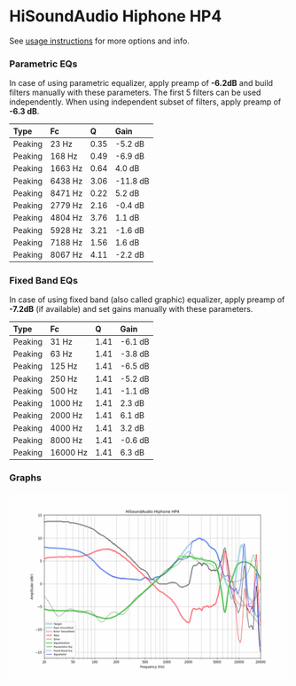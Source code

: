 # HiSoundAudio Hiphone HP4
See [usage instructions](https://github.com/jaakkopasanen/AutoEq#usage) for more options and info.

### Parametric EQs
In case of using parametric equalizer, apply preamp of **-6.2dB** and build filters manually
with these parameters. The first 5 filters can be used independently.
When using independent subset of filters, apply preamp of **-6.3 dB**.

| Type    | Fc      |    Q | Gain     |
|:--------|:--------|:-----|:---------|
| Peaking | 23 Hz   | 0.35 | -5.2 dB  |
| Peaking | 168 Hz  | 0.49 | -6.9 dB  |
| Peaking | 1663 Hz | 0.64 | 4.0 dB   |
| Peaking | 6438 Hz | 3.06 | -11.8 dB |
| Peaking | 8471 Hz | 0.22 | 5.2 dB   |
| Peaking | 2779 Hz | 2.16 | -0.4 dB  |
| Peaking | 4804 Hz | 3.76 | 1.1 dB   |
| Peaking | 5928 Hz | 3.21 | -1.6 dB  |
| Peaking | 7188 Hz | 1.56 | 1.6 dB   |
| Peaking | 8067 Hz | 4.11 | -2.2 dB  |

### Fixed Band EQs
In case of using fixed band (also called graphic) equalizer, apply preamp of **-7.2dB**
(if available) and set gains manually with these parameters.

| Type    | Fc       |    Q | Gain    |
|:--------|:---------|:-----|:--------|
| Peaking | 31 Hz    | 1.41 | -6.1 dB |
| Peaking | 63 Hz    | 1.41 | -3.8 dB |
| Peaking | 125 Hz   | 1.41 | -6.5 dB |
| Peaking | 250 Hz   | 1.41 | -5.2 dB |
| Peaking | 500 Hz   | 1.41 | -1.1 dB |
| Peaking | 1000 Hz  | 1.41 | 2.3 dB  |
| Peaking | 2000 Hz  | 1.41 | 6.1 dB  |
| Peaking | 4000 Hz  | 1.41 | 3.2 dB  |
| Peaking | 8000 Hz  | 1.41 | -0.6 dB |
| Peaking | 16000 Hz | 1.41 | 6.3 dB  |

### Graphs
![](./HiSoundAudio%20Hiphone%20HP4.png)